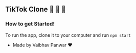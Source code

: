 ## TikTok Clone 🚀 🚀 🚀


### How to get Started!

To run the app, clone it to your computer and run `npm start`

- Made by Vaibhav Panwar ♥️ 
